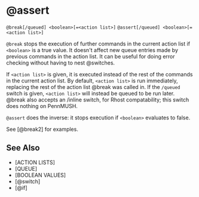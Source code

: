 # @assert
`@break[/queued] <boolean>[=<action list>]`
`@assert[/queued] <boolean>[=<action list>]`

`@break` stops the execution of further commands in the current action list if `<boolean>` is a true value. It doesn't affect new queue entries made by previous commands in the action list. It can be useful for doing error checking without having to nest @switches.

If `<action list>` is given, it is executed instead of the rest of the commands in the current action list. By default, `<action list>` is run immediately, replacing the rest of the action list @break was called in. If the `/queued` switch is given, `<action list>` will instead be queued to be run later. @break also accepts an /inline switch, for Rhost compatability; this switch does nothing on PennMUSH.

`@assert` does the inverse: it stops execution if `<boolean>` evaluates to false.

See [@break2] for examples.

## See Also
- [ACTION LISTS]
- [QUEUE]
- [BOOLEAN VALUES]
- [@switch]
- [@if]


